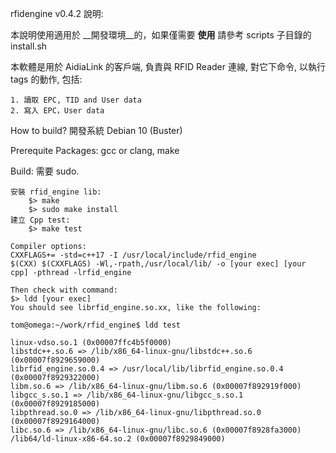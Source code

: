 rfidengine v0.4.2 說明:

本說明使用適用於 __開發環境__的，如果僅需要 __使用__
請參考 scripts 子目錄的 install.sh

本軟體是用於 AidiaLink 的客戶端, 負責與 RFID Reader
連線, 對它下命令, 以執行 tags 的動作, 包括:

	1. 讀取 EPC, TID and User data
	2. 寫入 EPC，User data


How to build?
	開發系統 Debian 10 (Buster)


Prerequite Packages:
	gcc or clang, make


Build:
	需要 sudo.

	安裝 rfid_engine lib:
		$> make
		$> sudo make install
	建立 Cpp test:
		$> make test

	Compiler options:
	CXXFLAGS+= -std=c++17 -I /usr/local/include/rfid_engine
	$(CXX) $(CXXFLAGS) -Wl,-rpath,/usr/local/lib/ -o [your exec] [your cpp] -pthread -lrfid_engine

	Then check with command:
	$> ldd [your exec]
	You should see librfid_engine.so.xx, like the following:

	tom@omega:~/work/rfid_engine$ ldd test

	linux-vdso.so.1 (0x00007ffc4b5f0000)
	libstdc++.so.6 => /lib/x86_64-linux-gnu/libstdc++.so.6 (0x00007f8929659000)
	librfid_engine.so.0.4 => /usr/local/lib/librfid_engine.so.0.4 (0x00007f8929322000)
	libm.so.6 => /lib/x86_64-linux-gnu/libm.so.6 (0x00007f892919f000)
	libgcc_s.so.1 => /lib/x86_64-linux-gnu/libgcc_s.so.1 (0x00007f8929185000)
	libpthread.so.0 => /lib/x86_64-linux-gnu/libpthread.so.0 (0x00007f8929164000)
	libc.so.6 => /lib/x86_64-linux-gnu/libc.so.6 (0x00007f8928fa3000)
	/lib64/ld-linux-x86-64.so.2 (0x00007f8929849000)


#
